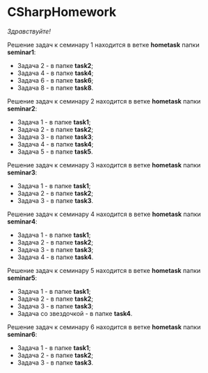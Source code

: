 # CSharpHomework

*Здравствуйте!*

Решение задач к семинару 1 находится в ветке **hometask** папки **seminar1**:
* Задача 2 - в папке **task2**;
* Задача 4 - в папке **task4**;
* Задача 6 - в папке **task6**;
* Задача 8 - в папке **task8**.

Решение задач к семинару 2 находится в ветке **hometask** папки **seminar2**:
* Задача 1 - в папке **task1**;
* Задача 2 - в папке **task2**;
* Задача 3 - в папке **task3**;
* Задача 4 - в папке **task4**;
* Задача 5 - в папке **task5**.

Решение задач к семинару 3 находится в ветке **hometask** папки **seminar3**:
* Задача 1 - в папке **task1**;
* Задача 2 - в папке **task2**;
* Задача 3 - в папке **task3**.

Решение задач к семинару 4 находится в ветке **hometask** папки **seminar4**:
* Задача 1 - в папке **task1**;
* Задача 2 - в папке **task2**;
* Задача 3 - в папке **task3**;
* Задача 4 - в папке **task4**.

Решение задач к семинару 5 находится в ветке **hometask** папки **seminar5**:
* Задача 1 - в папке **task1**;
* Задача 2 - в папке **task2**;
* Задача 3 - в папке **task3**;
* Задача со звездочкой - в папке **task4**.

Решение задач к семинару 6 находится в ветке **hometask** папки **seminar6**:
* Задача 1 - в папке **task1**;
* Задача 2 - в папке **task2**;
* Задача 3 - в папке **task3**.